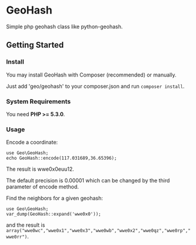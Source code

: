 # GeoHash

Simple php geohash class like python-geohash.


## Getting Started

### Install
You may install GeoHash with Composer (recommended) or manually.

Just add 'geo/geohash' to your composer.json and run `composer install`.

### System Requirements
You need **PHP >= 5.3.0**.

### Usage
Encode a coordinate:

    use Geo\GeoHash;
    echo GeoHash::encode(117.031689,36.65396);

The result is wwe0x0euu12.

The default precision is 0.00001 which can be changed by the third parameter
of encode method.

Find the neighbors for a given geohash:

    use Geo\GeoHash;
    var_dump(GeoHash::expand('wwe0x0'));

and the result is `array("wwe0wc","wwe0x1","wwe0x3","wwe0wb","wwe0x2","wwe0qz","wwe0rp","wwe0rr")`.
